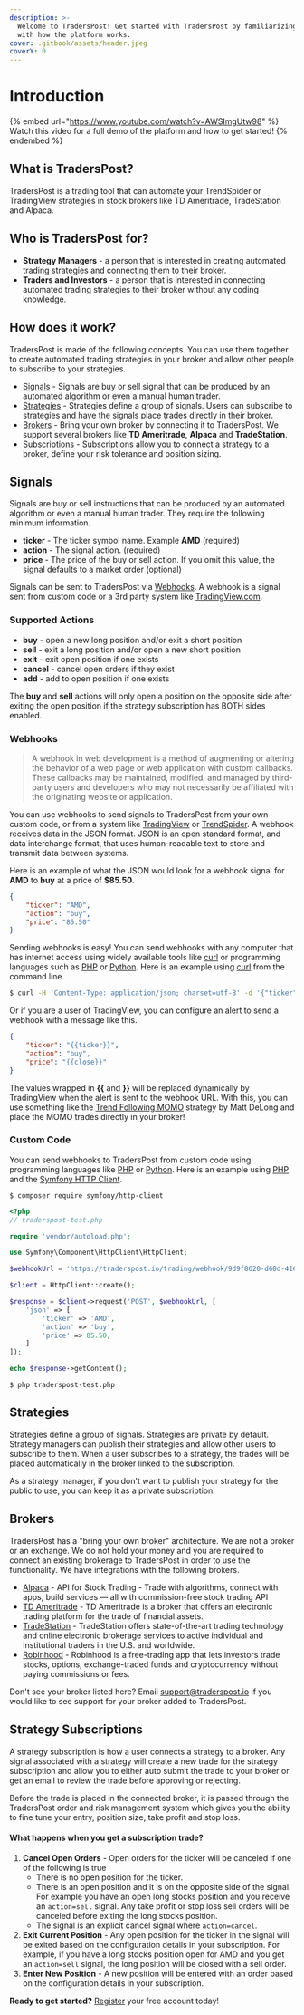 ```yaml
---
description: >-
  Welcome to TradersPost! Get started with TradersPost by familiarizing yourself
  with how the platform works.
cover: .gitbook/assets/header.jpeg
coverY: 0
---
```


# Introduction

{% embed url="https://www.youtube.com/watch?v=AWSImgUtw98" %}
Watch this video for a full demo of the platform and how to get started!
{% endembed %}

## What is TradersPost?

TradersPost is a trading tool that can automate your TrendSpider or TradingView strategies in stock brokers like TD Ameritrade, TradeStation and Alpaca.

## Who is TradersPost for?

* **Strategy Managers** - a person that is interested in creating automated trading strategies and connecting them to their broker.
* **Traders and Investors** - a person that is interested in connecting automated trading strategies to their broker without any coding knowledge.

## How does it work?

TradersPost is made of the following concepts. You can use them together to create automated trading strategies in your broker and allow other people to subscribe to your strategies.

* [Signals](./#signals) - Signals are buy or sell signal that can be produced by an automated algorithm or even a manual human trader.
* [Strategies](./#strategies) - Strategies define a group of signals. Users can subscribe to strategies and have the signals place trades directly in their broker.
* [Brokers](./#brokers) - Bring your own broker by connecting it to TradersPost. We support several brokers like **TD Ameritrade**, **Alpaca** and **TradeStation**.
* [Subscriptions](./#subscriptions) - Subscriptions allow you to connect a strategy to a broker, define your risk tolerance and position sizing.

## Signals

Signals are buy or sell instructions that can be produced by an automated algorithm or even a manual human trader. They require the following minimum information.

* **ticker** - The ticker symbol name. Example **AMD** (required)
* **action** - The signal action. (required)
* **price** - The price of the buy or sell action. If you omit this value, the signal defaults to a market order (optional)

Signals can be sent to TradersPost via [Webhooks](https://traderspost.io/docs#webhooks). A webhook is a signal sent from custom code or a 3rd party system like [TradingView.com](https://www.tradingview.com/?offer\_id=10\&aff\_id=26514).

### Supported Actions

* **buy** - open a new long position and/or exit a short position
* **sell** - exit a long position and/or open a new short position
* **exit** - exit open position if one exists
* **cancel** - cancel open orders if they exist
* **add** - add to open position if one exists

The **buy** and **sell** actions will only open a position on the opposite side after exiting the open position if the strategy subscription has BOTH sides enabled.

### Webhooks

> A webhook in web development is a method of augmenting or altering the behavior of a web page or web application with custom callbacks. These callbacks may be maintained, modified, and managed by third-party users and developers who may not necessarily be affiliated with the originating website or application.

You can use webhooks to send signals to TradersPost from your own custom code, or from a system like [TradingView](https://www.tradingview.com/?offer\_id=10\&aff\_id=26514) or [TrendSpider](https://trendspider.com/?\_go=traderspost). A webhook receives data in the JSON format. JSON is an open standard format, and data interchange format, that uses human-readable text to store and transmit data between systems.

Here is an example of what the JSON would look for a webhook signal for **AMD** to **buy** at a price of **$85.50**.

```json
{
    "ticker": "AMD",
    "action": "buy",
    "price": "85.50"
}
```

Sending webhooks is easy! You can send webhooks with any computer that has internet access using widely available tools like [curl](https://curl.se) or programming languages such as [PHP](https://php.net) or [Python](https://www.python.org). Here is an example using [curl](https://curl.se) from the command line.

```bash
$ curl -H 'Content-Type: application/json; charset=utf-8' -d '{"ticker": "AMD", "action": "buy", "price": 85.50}' -X POST https://traderspost.io/trading/webhook/9d9f8620-d60d-416e-827e-0ec01ef93532/9b5b8c4264421f5515fd4fcb6571af50
```

Or if you are a user of TradingView, you can configure an alert to send a webhook with a message like this.

```json
{
    "ticker": "{{ticker}}",
    "action": "buy",
    "price": "{{close}}"
}
```

The values wrapped in **{{** and **}}** will be replaced dynamically by TradingView when the alert is sent to the webhook URL. With this, you can use something like the [Trend Following MOMO](https://www.tradingview.com/script/Jrw5Qegy-Trend-Following-MOMO/?offer\_id=10\&aff\_id=26514) strategy by Matt DeLong and place the MOMO trades directly in your broker!

### **Custom Code**

You can send webhooks to TradersPost from custom code using programming languages like [PHP](https://php.net) or [Python](https://www.python.org). Here is an example using [PHP](https://php.net) and the [Symfony HTTP Client](https://symfony.com/doc/current/http\_client.html).

```
$ composer require symfony/http-client
```

```php
<?php
// traderspost-test.php

require 'vendor/autoload.php';

use Symfony\Component\HttpClient\HttpClient;

$webhookUrl = 'https://traderspost.io/trading/webhook/9d9f8620-d60d-416e-827e-0ec01ef93532/9b5b8c4264421f5515fd4fcb6571af50';

$client = HttpClient::create();

$response = $client->request('POST', $webhookUrl, [
    'json' => [
        'ticker' => 'AMD',
        'action' => 'buy',
        'price' => 85.50,
    ]
]);

echo $response->getContent();
```

```
$ php traderspost-test.php
```

## Strategies

Strategies define a group of signals. Strategies are private by default. Strategy managers can publish their strategies and allow other users to subscribe to them. When a user subscribes to a strategy, the trades will be placed automatically in the broker linked to the subscription.

As a strategy manager, if you don't want to publish your strategy for the public to use, you can keep it as a private subscription.

## Brokers

TradersPost has a "bring your own broker" architecture. We are not a broker or an exchange. We do not hold your money and you are required to connect an existing brokerage to TradersPost in order to use the functionality. We have integrations with the following brokers.

* [Alpaca](https://alpaca.markets) - API for Stock Trading - Trade with algorithms, connect with apps, build services — all with commission-free stock trading API
* [TD Ameritrade](https://www.tdameritrade.com) - TD Ameritrade is a broker that offers an electronic trading platform for the trade of financial assets.
* [TradeStation](https://tradestation.com) - TradeStation offers state-of-the-art trading technology and online electronic brokerage services to active individual and institutional traders in the U.S. and worldwide.
* [Robinhood](https://robinhood.com) - Robinhood is a free-trading app that lets investors trade stocks, options, exchange-traded funds and cryptocurrency without paying commissions or fees.

Don't see your broker listed here? Email [support@traderspost.io](mailto:support@traderspost.io) if you would like to see support for your broker added to TradersPost.

## Strategy Subscriptions

A strategy subscription is how a user connects a strategy to a broker. Any signal associated with a strategy will create a new trade for the strategy subscription and allow you to either auto submit the trade to your broker or get an email to review the trade before approving or rejecting.

Before the trade is placed in the connected broker, it is passed through the TradersPost order and risk management system which gives you the ability to fine tune your entry, position size, take profit and stop loss.

#### What happens when you get a subscription trade?

1. **Cancel Open Orders** - Open orders for the ticker will be canceled if one of the following is true
   * There is no open position for the ticker.
   * There is an open position and it is on the opposite side of the signal. For example you have an open long stocks position and you receive an `action=sell` signal. Any take profit or stop loss sell orders will be canceled before exiting the long stocks position.
   * The signal is an explicit cancel signal where `action=cancel`.
2. **Exit Current Position** - Any open position for the ticker in the signal will be exited based on the configuration details in your subscription. For example, if you have a long stocks position open for AMD and you get an `action=sell` signal, the long position will be closed with a sell order.
3. **Enter New Position** - A new position will be entered with an order based on the configuration details in your subscription.

**Ready to get started?** [Register](https://traderspost.io/register) your free account today!
